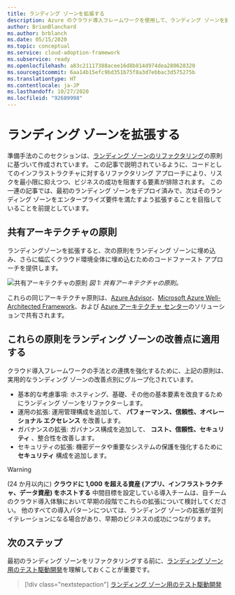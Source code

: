 ```yaml
---
title: ランディング ゾーンを拡張する
description: Azure のクラウド導入フレームワークを使用して、ランディング ゾーンを拡張します。
author: BrianBlanchard
ms.author: brblanch
ms.date: 05/15/2020
ms.topic: conceptual
ms.service: cloud-adoption-framework
ms.subservice: ready
ms.openlocfilehash: a83c21117388acee16d8b814d974dea280628320
ms.sourcegitcommit: 6aa14b15efc9bd351b75f8a3d7ebbac3d575275b
ms.translationtype: HT
ms.contentlocale: ja-JP
ms.lasthandoff: 10/27/2020
ms.locfileid: "92689998"
---
```

# <a name="expand-your-landing-zone"></a>ランディング ゾーンを拡張する

準備手法のこのセクションは、[ランディング ゾーンのリファクタリング](../landing-zone/refactor.md)の原則に基づいて作成されています。 この記事で説明されているように、コードとしてのインフラストラクチャに対するリファクタリング アプローチにより、リスクを最小限に抑えつつ、ビジネスの成功を阻害する要素が排除されます。 この一連の記事では、最初のランディング ゾーンをデプロイ済みで、次はそのランディング ゾーンをエンタープライズ要件を満たすよう拡張することを目指していることを前提としています。

## <a name="shared-architecture-principles"></a>共有アーキテクチャの原則

ランディングゾーンを拡張すると、次の原則をランディング ゾーンに埋め込み、さらに幅広くクラウド環境全体に埋め込むためのコードファースト アプローチを提供します。

![共有アーキテクチャの原則](../../_images/ready/shared-principles.png)
_図 1: 共有アーキテクチャの原則。_

これらの同じアーキテクチャ原則は、[Azure Advisor](/azure/advisor/advisor-overview)、[Microsoft Azure Well-Architected Framework](/azure/architecture/framework)、および [Azure アーキテクチャ センター](/azure/architecture)のソリューションで共有されます。

## <a name="applying-these-principles-to-your-landing-zone-improvements"></a>これらの原則をランディング ゾーンの改善点に適用する

クラウド導入フレームワークの手法との連携を強化するために、上記の原則は、実用的なランディング ゾーンの改善点別にグループ化されています。

- 基本的な考慮事項: ホスティング、基礎、その他の基本要素を改良するためにランディング ゾーンをリファクターします。
- 運用の拡張: 運用管理構成を追加して、 **パフォーマンス、信頼性、オペレーショナル エクセレンス** を改善します。
- ガバナンスの拡張: ガバナンス構成を追加して、 **コスト、信頼性、セキュリティ** 、整合性を改善します。
- セキュリティの拡張: 機密データや重要なシステムの保護を強化するために **セキュリティ** 構成を追加します。

> [!WARNING]
> (24 か月以内に) **クラウドに 1,000 を超える資産 (アプリ、インフラストラクチャ、データ資産) をホストする** 中間目標を設定している導入チームは、自チームのクラウド導入体験において早期の段階でこれらの拡張について検討してください。 他のすべての導入パターンについては、ランディング ゾーンの拡張が並列イテレーションになる場合があり、早期のビジネスの成功につながります。

## <a name="next-steps"></a>次のステップ

最初のランディング ゾーンをリファクタリングする前に、[ランディング ゾーン用のテスト駆動開発](./test-driven-development.md)を理解しておくことが重要です。

> [!div class="nextstepaction"]
> [ランディング ゾーン用のテスト駆動開発](./test-driven-development.md)
